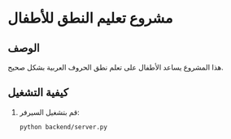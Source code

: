 # مشروع تعليم النطق للأطفال

## الوصف

هذا المشروع يساعد الأطفال على تعلم نطق الحروف العربية بشكل صحيح.

## كيفية التشغيل

1. قم بتشغيل السيرفر:
   ```bash
   python backend/server.py
   ```
